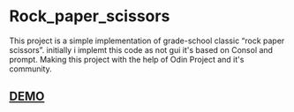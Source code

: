 # Rock_paper_scissors
This project is a simple implementation of grade-school classic “rock paper scissors”.
initially i implemt this code as not gui it's based on Consol and prompt.
Making this project with the help of Odin Project and it's community.
## [**DEMO**](https://abhishek404yadav.github.io/Rock_paper_scissors/)
